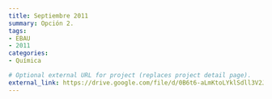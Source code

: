 ```yaml
---
title: Septiembre 2011
summary: Opción 2.
tags:
- EBAU
- 2011
categories:
- Química

# Optional external URL for project (replaces project detail page).
external_link: https://drive.google.com/file/d/0B6t6-aLmKtoLYklSdll3V2JPQ3M/view
---
```

